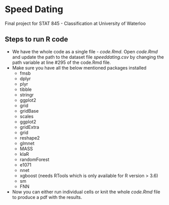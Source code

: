 # Speed Dating
Final project for STAT 845 - Classification at University of Waterloo

## Steps to run R code

* We have the whole code as a single file - <i>code.Rmd</i>. Open <i>code.Rmd</i> and update the path to the dataset file <i>speeddating.csv</i> by changing the path variable at line #295 of the code.Rmd file.
* Make sure you have all the below mentioned packages installed
  * fmsb
  * dplyr
  * plyr
  * tibble
  * stringr
  * ggplot2
  * grid
  * gridBase
  * scales
  * ggplot2
  * gridExtra
  * grid
  * reshape2
  * glmnet
  * MASS
  * klaR
  * randomForest
  * e1071
  * nnet
  * xgboost (needs RTools which is only available for R version > 3.6)
  * sm
  * FNN
* Now you can either run individual cells or knit the whole <i>code.Rmd</i> file to produce a pdf with the results.
